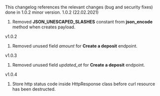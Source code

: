 This changelog references the relevant changes (bug and security fixes) done in 1.0.2 minor version.
1.0.2 (22.02.2021)
 1. Removed **JSON_UNESCAPED_SLASHES** constant from **json_encode** method when creates payload.


v1.0.2
 1.  Removed unused field *amount* for **Create a deposit** endpoint.


v1.0.3
 1.  Removed unused field *updated_at* for **Create a deposit** endpoint.


v1.0.4
 1.  Store http status code inside HttpResponse class before curl resource has been destructed.
